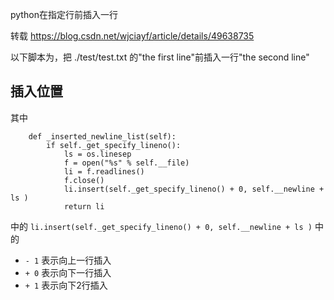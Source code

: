 
python在指定行前插入一行

转载 https://blog.csdn.net/wjciayf/article/details/49638735

以下脚本为，把 ./test/test.txt 的"the first line"前插入一行"the second line"

## 插入位置

其中

```
    def _inserted_newline_list(self):
        if self._get_specify_lineno():
            ls = os.linesep
            f = open("%s" % self.__file)
            li = f.readlines()
            f.close()
            li.insert(self._get_specify_lineno() + 0, self.__newline + ls )
            return li
```

中的 `li.insert(self._get_specify_lineno() + 0, self.__newline + ls )` 中的

- `- 1` 表示向上一行插入
- `+ 0` 表示向下一行插入
- `+ 1` 表示向下2行插入

